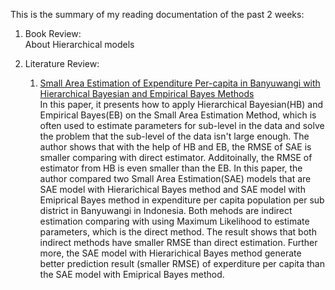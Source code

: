 This is the summary of my reading documentation of the past 2 weeks:<br/>

1. Book Review:<br/>
About Hierarchical models


2. Literature Review:<br/>
   1. [Small Area Estimation of Expenditure Per-capita in Banyuwangi with Hierarchical Bayesian and Empirical Bayes Methods](http://iptek.its.ac.id/index.php/jos/article/view/3185)<br/>
   In this paper, it presents how to apply Hierarchical Bayesian(HB) and Empirical Bayes(EB) on the Small Area Estimation Method, which is often used to estimate parameters for sub-level in the data and solve the problem that the sub-level of the data isn't large enough. The author shows that with the help of HB and EB, the RMSE of SAE is smaller comparing with direct estimator. Additoinally, the RMSE of estimator from HB is even smaller than the EB.
   In this paper, the author compared two Small Area Estimation(SAE) models that are SAE model with Hierarichical Bayes method and SAE model with Emiprical Bayes method in expenditure per capita population per sub district in Banyuwangi in Indonesia. Both mehods are indirect estimation comparing with using Maximum Likelihood to estimate parameters, which is the direct method. The result shows that both indirect methods have smaller RMSE than direct estimation. Further more, the SAE model with Hierarichical Bayes method generate better prediction result (smaller RMSE) of experditure per capita than the SAE model with Emiprical Bayes method.

